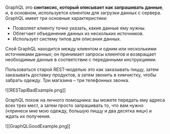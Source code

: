 GraphQL это **синтаксис, который описывает как запрашивать данные**, и, в основном, используется клиентом для загрузки данных с сервера. GraphQL имеет три основные характеристики:

-   Позволяет клиенту точно указать, какие данные ему нужны.
-   Облегчает объединение данных из нескольких источников.
-   Использует систему типов для описания данных.

Слой GraphQL находится между клиентом и одним или несколькими источниками данных; он принимает запросы клиентов и возвращает необходимые данные в соответствии с переданными инструкциями.


Пользоваться старой REST-моделью это как заказывать пиццу, затем заказывать доставку продуктов, а затем звонить в химчистку, чтобы забрать одежду. Три магазина – три телефонных звонка.

![[RESTapiBadExample.png]]

GraphQL похож на личного помощника: вы можете передать ему адреса всех трех мест, а затем просто запрашивать то, что вам нужно («принеси мне мою одежду, большую пиццу и два десятка яиц») и ждать их получения.

![[GraphQLGoodExample.png]]